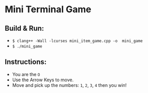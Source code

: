 # Mini Terminal Game

## Build & Run:
 - `$ clang++ -Wall -lcurses mini_item_game.cpp -o  mini_game`
 - `$ ./mini_game`

## Instructions:
 - You are the `O`
 - Use the Arrow Keys to move.
 - Move and pick up the numbers: `1`, `2`, `3`, `4` then you win!